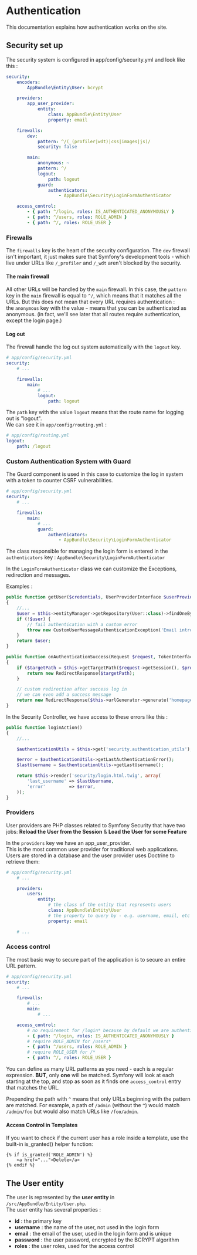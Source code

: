 #  Authentication
This documentation explains how authentication works on the site.

## Security set up
The security system is configured in app/config/security.yml and look like this :
```yaml
security:
    encoders:
        AppBundle\Entity\User: bcrypt

    providers:
        app_user_provider:
            entity:
                class: AppBundle\Entity\User
                property: email

    firewalls:
        dev:
            pattern: ^/(_(profiler|wdt)|css|images|js)/
            security: false

        main:
            anonymous: ~
            pattern: ^/
            logout:
                path: logout
            guard:
                authenticators:
                    - AppBundle\Security\LoginFormAuthenticator

    access_control:
        - { path: ^/login, roles: IS_AUTHENTICATED_ANONYMOUSLY }
        - { path: ^/users, roles: ROLE_ADMIN }
        - { path: ^/, roles: ROLE_USER }
```
###  Firewalls
The `firewalls` key is the heart of the security configuration. The `dev` firewall isn't important, it just makes sure that Symfony's development tools - which live under URLs like `/_profiler` and `/_wdt` aren't blocked by the security.

####  The main firewall
All other URLs will be handled by the `main` firewall.
In this case, the `pattern` key in the `main` firewall is equal to `^/`, which means that it matches all the URLs.
But this does not mean that every URL requires authentication :  
the `anonymous` key with the value `~` means that you can be authenticated as anonymous. (in fact, we'll see later that all routes require authentication, except the login page.)

####  Log out
The firewall handle the log out system automatically with the `logout` key.
```yaml
# app/config/security.yml
security:
    # ...

    firewalls:
        main:
            # ...
            logout:
                path: logout

```
The `path` key with the value `logout` means that the route name for logging out is "logout".  
We can see it in `app/config/routing.yml` :
```yaml
# app/config/routing.yml
logout:
    path: /logout
```
###  Custom Authentication System with Guard
The Guard component is used in this case to customize the log in system with a token to counter CSRF vulnerabilities.
```yaml
# app/config/security.yml
security:
    # ...

    firewalls:
        main:
            # ...
            guard:
                authenticators:
                    - AppBundle\Security\LoginFormAuthenticator
```
The class responsible for managing the login form is entered in the `authenticators` key : `AppBundle\Security\LoginFormAuthenticator`

In the `LoginFormAuthenticator` class we can customize the Exceptions, redirection and messages.

Examples :
```php
public function getUser($credentials, UserProviderInterface $userProvider)
{
    //...
    $user = $this->entityManager->getRepository(User::class)->findOneBy(['email' => $credentials['email']]);
    if (!$user) {
        // fail authentication with a custom error
        throw new CustomUserMessageAuthenticationException('Email introuvable.');
    }
    return $user;
}
```
```php
public function onAuthenticationSuccess(Request $request, TokenInterface $token, $providerKey)
{
    if ($targetPath = $this->getTargetPath($request->getSession(), $providerKey)) {
        return new RedirectResponse($targetPath);
    }

    // custom redirection after success log in
    // we can even add a success message
    return new RedirectResponse($this->urlGenerator->generate('homepage'));
}
```
In the Security Controller, we have access to these errors like this :
```php
public function loginAction()
{
    //...

    $authenticationUtils = $this->get('security.authentication_utils');

    $error = $authenticationUtils->getLastAuthenticationError();
    $lastUsername = $authenticationUtils->getLastUsername();

    return $this->render('security/login.html.twig', array(
        'last_username' => $lastUsername,
        'error'         => $error,
    ));
}
```

###  Providers
User providers are PHP classes related to Symfony Security that have two jobs: **Reload the User from the Session** & **Load the User for some Feature**

In the `providers` key we have an app_user_provider.  
This is the most common user provider for traditional web applications. Users are stored in a database and the user provider uses Doctrine to retrieve them:
```yaml
# app/config/security.yml
    # ...

    providers:
        users:
            entity:
                # the class of the entity that represents users
                class: AppBundle\Entity\User
                # the property to query by - e.g. username, email, etc
                property: email

    # ...
```

###  Access control
The most basic way to secure part of the application is to secure an entire URL pattern.
```yaml
# app/config/security.yml
security:
    # ...

    firewalls:
        # ...
        main:
            # ...

    access_control:
        # no requirement for /login* because by default we are authenticated as anonymous.
        - { path: ^/login, roles: IS_AUTHENTICATED_ANONYMOUSLY }
        # require ROLE_ADMIN for /users*
        - { path: ^/users, roles: ROLE_ADMIN }
        # require ROLE_USER for /*
        - { path: ^/, roles: ROLE_USER }
```
You can define as many URL patterns as you need - each is a regular expression. **BUT**, only **one** will be matched. Symfony will look at each starting at the top, and stop as soon as it finds one `access_control` entry that matches the URL.

Prepending the path with `^` means that only URLs beginning with the pattern are matched. For example, a path of `/admin` (without the `^`) would match `/admin/foo` but would also match URLs like `/foo/admin`.

####  Access Control in Templates
If you want to check if the current user has a role inside a template, use the built-in is_granted() helper function:
```twig
{% if is_granted('ROLE_ADMIN') %}
    <a href="...">Delete</a>
{% endif %}
```

##  The User entity
The user is represented by the **user entity** in `/src/AppBundle/Entity/User.php`.  
The user entity has several properties :
-  **id** : the primary key
-  **username** : the name of the user, not used in the login form
-  **email** : the email of the user, used in the login form and is unique
-  **password** : the user password, encrypted by the BCRYPT algorithm
-  **roles** : the user roles, used for the access control
